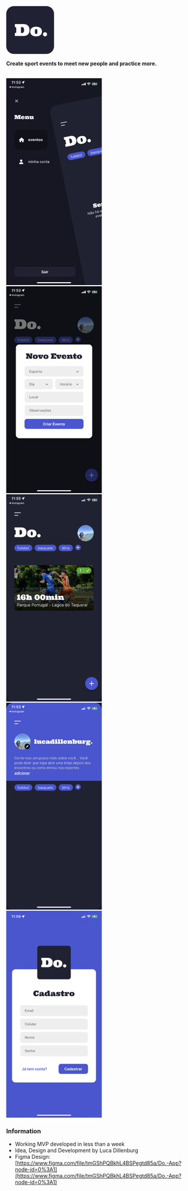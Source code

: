 <img src="readme/icon.png" width="128"/>

**Create sport events to meet new people and practice more.**
<br/>
<br/>

<img src="readme/app1.PNG" width="256"/>
<img src="readme/app2.PNG" width="256"/>
<img src="readme/app3.PNG" width="256"/>
<img src="readme/app4.PNG" width="256"/>
<img src="readme/app5.jpeg" width="256"/>

<br/>

### Information
- Working MVP developed in less than a week
- Idea, Design and Development by Luca Dillenburg
- Figma Design: [https://www.figma.com/file/tmGShPQBkhL4BSPegtd85a/Do.-App?node-id=0%3A1](https://www.figma.com/file/tmGShPQBkhL4BSPegtd85a/Do.-App?node-id=0%3A1)
